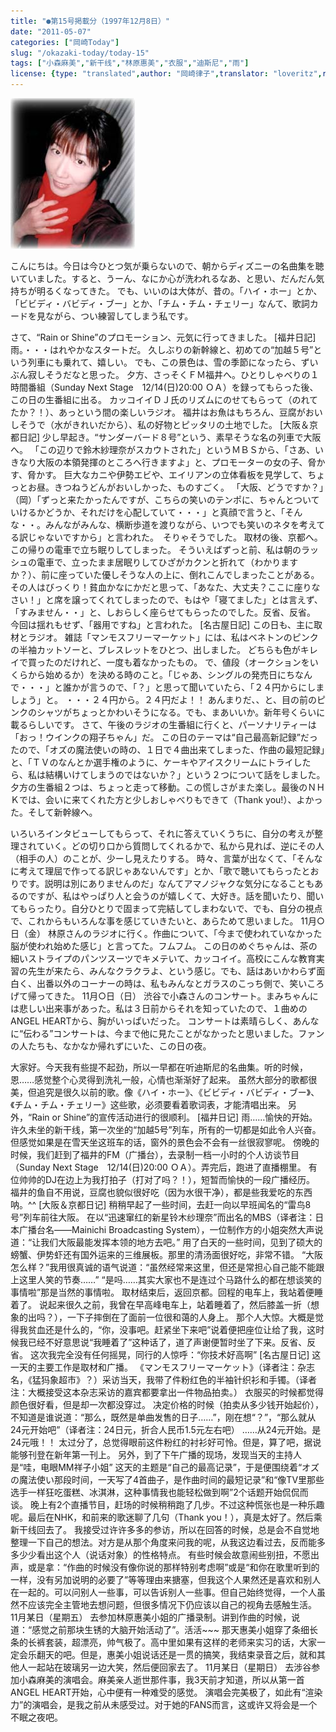 ```yaml
---
title: "●第15号掲載分（1997年12月8日）"
date: "2011-05-07"
categories: ["岡崎Today"]
slug: "/okazaki-today/today-15"
tags: ["小森麻美","新干线","林原惠美","衣服","迪斯尼","雨"]
license: {type: "translated",author: "岡崎律子",translator: "loveritz",reproduced-url: "http://www.ne.jp/asahi/okazaki/book/today/today15.html",reproduced-website: "岡崎律子Book"}
---
```


[![selfshot](./images/selfshot.jpg)](./images/selfshot.jpg)  
  
こんにちは。今日は今ひとつ気が乗らないので、朝からディズニーの名曲集を聴いていました。すると、うーん、なにか心が洗われるなあ、と思い、だんだん気持ちが明るくなってきた。 でも、いいのは大体が、昔の。「ハイ・ホー」とか、「ビビディ・バビディ・ブー」とか、「チム・チム・チェリー」なんて、歌詞カードを見ながら、つい練習してしまう私です。  
  
さて、“Rain or Shine”のプロモーション、元気に行ってきました。 \[福井日記\] 雨。・・・はれやかなスタートだ。 久しぶりの新幹線と、初めての“加越５号”という列車にも乗れて、嬉しい。 でも、この景色は、雪の季節になったら、ずいぶん寂しそうだなと思った。 夕方、さっそくＦＭ福井へ。ひとりしゃべりの１時間番組（Sunday Next Stage　12/14(日)20:00 ＯＡ）を録ってもらった後、この日の生番組に出る。 カッコイイＤＪ氏のリズムにのせてもらって（のれてたか？！）、あっという間の楽しいラジオ。 福井はお魚はもちろん、豆腐がおいしそうで（水がきれいだから）、私の好物とピッタリの土地でした。 \[大阪＆京都日記\] 少し早起き。“サンダーバード８号”という、素早そうな名の列車で大阪へ。 「この辺りで鈴木紗理奈がスカウトされた」というＭＢＳから、「さあ、いきなり大阪の本領発揮のところへ行きますよ」と、プロモーターの女の子、脅かす、脅かす。 巨大なカニや伊勢エビや、エイリアンの立体看板を見学して、ちょっとお昼。きつねうどんがおいしかった、ものすごく。 「大阪、どうですか？」　（岡）「ずっと来たかったんですが、こちらの笑いのテンポに、ちゃんとついていけるかどうか、それだけを心配していて・・・」と真顔で言うと、「そんな・・。みんながみんな、横断歩道を渡りながら、いつでも笑いのネタを考えてる訳じゃないですから」と言われた。　そりゃそうでした。 取材の後、京都へ。この帰りの電車で立ち眠りしてしまった。 そういえばずっと前、私は朝のラッシュの電車で、立ったまま居眠りしてひざがカクンと折れて（わかりますか？）、前に座っていた優しそうな人の上に、倒れこんでしまったことがある。 その人はびっくり！貧血かなにかだと思って、「あなた、大丈夫？ここに座りなさい！」と席を譲ってくれてしまったので、もはや「寝てました」とは言えず、「すみません・・」と、しおらしく座らせてもらったのでした。反省、反省。 今回は揺れもせず、「器用ですね」と言われた。 \[名古屋日記\] この日も、主に取材とラジオ。 雑誌「マンモスフリーマーケット」には、私はベネトンのピンクの半袖カットソーと、ブレスレットをひとつ、出しました。 どちらも色がキレイで買ったのだけれど、一度も着なかったもの。 で、値段（オークションをいくらから始めるか）を決める時のこと。「じゃあ、シングルの発売日にちなんで・・・」と誰かが言うので、「？」と思って聞いていたら、「２４円からにしましょう」と。 ・・・２４円から。２４円だよ！！ あんまりだ、、と、目の前のピンクのシャツがちょっとかわいそうになる。でも、まあいいか。新年号くらいに載るらしいです。 さて、午後のラジオの生番組に行くと、パーソナリティーは「おっ！ウインクの翔子ちゃん」だ。 この日のテーマは“自己最高新記録”だったので、「オズの魔法使いの時の、１日で４曲出来てしまった、作曲の最短記録」と、「ＴＶのなんとか選手権のように、ケーキやアイスクリームにトライしたら、私は結構いけてしまうのではないか？」という２つについて話をしました。 夕方の生番組２つは、ちょっと走って移動。この慌しさがまた楽し。最後のＮＨＫでは、会いに来てくれた方と少しおしゃべりもできて（Thank you!）、よかった。そして新幹線へ。  
  
いろいろインタビューしてもらって、それに答えていくうちに、自分の考えが整理されていく。どの切り口から質問してくれるかで、私から見れば、逆にその人（相手の人）のことが、少ーし見えたりする。 時々、言葉が出なくて、「そんなに考えて理屈で作ってる訳じゃあないんです」とか、「歌で聴いてもらったとおりです。説明は別にありませんのだ」なんてアマノジャクな気分になることもあるのですが、私はやっぱり人と会うのが嬉しくて、大好き。話を聞いたり、聞いてもらったり。自分ひとりで固まって完結してしまわないで、でも、自分の視点で、これからもいろんな事を感じていきたいと、あらためて思いました。 11月○日（金） 林原さんのラジオに行く。作曲について、「今まで使われていなかった脳が使われ始めた感じ」と言ってた。フムフム。 この日のめぐちゃんは、茶の細いストライプのパンツスーツでキメテいて、カッコイイ。高校にこんな教育実習の先生が来たら、みんなクラクラよ、という感じ。でも、話はあいかわらず面白く、出番以外のコーナーの時は、私もみんなとガラスのこっち側で、笑いころげて帰ってきた。 11月○日（日） 渋谷で小森さんのコンサート。まみちゃんには悲しい出来事があった。私は３日前からそれを知っていたので、１曲めのANGEL HEARTから、胸がいっぱいだった。 コンサートは素晴らしく、あんなに“伝わる”コンサートは、今まで他に見たことがなかったと思いました。ファンの人たちも、なかなか帰れずにいた、この日の夜。  
  
大家好。今天我有些提不起劲，所以一早都在听迪斯尼的名曲集。听的时候，恩……感觉整个心灵得到洗礼一般，心情也渐渐好了起来。 虽然大部分的歌都很美，但追究是很久以前的歌。像《ハイ・ホー》、《ビビディ・バビディ・ブー》、《チム・チム・チェリー》这些歌，必须要看着歌词表，才能清唱出来。 另外，“Rain or Shine”的宣传活动进行的很顺利。 \[福井日记\] 雨……愉快的开始。 许久未坐的新干线，第一次坐的“加越5号”列车，所有的一切都是如此令人兴奋。 但感觉如果是在雪天坐这班车的话，窗外的景色会不会有一丝很寂寥呢。 傍晚的时候，我们赶到了福井的FM（广播台），去录制一档一小时的个人访谈节目（Sunday Next Stage　12/14(日)20:00 ＯＡ）。弄完后，跑进了直播棚里。 有位帅帅的DJ在边上为我打拍子（打对了吗？！），短暂而愉快的一段广播经历。 福井的鱼自不用说，豆腐也貌似很好吃（因为水很干净），都是些我爱吃的东西呐。^^ \[大阪＆京都日记\] 稍稍早起了一些时间，去赶一向以早班闻名的“雷鸟8号”列车前往大阪。 在以“迅速窜红的新星铃木纱理奈”而出名的MBS（译者注：日本广播台名――Mainichi Broadcasting System），一位制作方的小姐突然大声说道：“让我们大阪最能发挥本领的地方去吧。” 用了白天的一些时间，见到了硕大的螃蟹、伊势虾还有国外运来的三维展板。那里的清汤面很好吃，非常不错。 “大阪怎么样？”我用很真诚的语气说道：“虽然经常来这里，但还是常担心自己能不能跟上这里人笑的节奏……” “是吗……其实大家也不是连过个马路什么的都在想谈笑的事情啦”那是当然的事情啦。 取材结束后，返回京都。回程的电车上，我站着便睡着了。 说起来很久之前，我曾在早高峰电车上，站着睡着了，然后膝盖一折（想象的出吗？），一下子摔倒在了面前一位很和蔼的人身上。 那个人大惊。大概是觉得我贫血还是什么的，“你，没事吧。赶紧坐下来吧”说着便把座位让给了我，这时候我已经不好意思说“我睡着了”这种话了，道了声谢便暂时坐了下来。反省、反省。 这次我完全没有任何摇晃，同行的人惊呼：“你技术好高啊” \[名古屋日记\] 这一天的主要工作是取材和广播。 《マンモスフリーマーケット》（译者注：杂志名，《猛犸象超市》？）采访当天，我带了件粉红色的半袖针织衫和手镯。（译者注：大概接受这本杂志采访的嘉宾都要拿出一件物品拍卖。） 衣服买的时候都觉得颜色很好看，但是却一次都没穿过。 决定价格的时候（拍卖从多少钱开始起价），不知道是谁说道：“那么，既然是单曲发售的日子……”，刚在想“？”，“那么就从24元开始吧”（译者注：24日元，折合人民币1.5元左右吧） ……从24元开始。是24元哦！！ 太过分了，总觉得眼前这件粉红的衬衫好可怜。但是，算了吧，据说能够刊登在新年第一刊上。 另外，到了下午广播的现场，发现当天的主持人是“哇，电眼MM祥子小姐” 这天的主题是“自己的最高记录”，于是便围绕着“オズの魔法使い那段时间，一天写了4首曲子，是作曲时间的最短记录”和“像TV里那些选手一样狂吃蛋糕、冰淇淋，这种事情我也能轻松做到啊”2个话题开始侃侃而谈。 晚上有2个直播节目，赶场的时候稍稍跑了几步。不过这种慌张也是一种乐趣呢。最后在NHK，和前来的歌迷聊了几句（Thank you！），真是太好了。然后乘新干线回去了。 我接受过许许多多的参访，所以在回答的时候，总是会不自觉地整理一下自己的想法。对方是从那个角度来问我的呢，从我这边看过去，反而能多多少少看出这个人（说话对象）的性格特点。 有些时候会故意闹些别扭，不愿出声，或是拿：“作曲的时候没有像你说的那样特别考虑啊”或是“和你在歌里听到的一样，没有另加说明的必要了”等等理由来搪塞，但我这个人果然还是喜欢和别人在一起的。可以问别人一些事，可以告诉别人一些事。但自己始终觉得，一个人虽然不应该完全主管地去想问题，但很多情况下仍应该以自己的视角去感触生活。 11月某日（星期五） 去参加林原惠美小姐的广播录制。讲到作曲的时候，说道：“感觉之前那块生锈的大脑开始活动了”。活活~~~ 那天惠美小姐穿了条细长条的长裤套装，超漂亮，帅气极了。高中里如果有这样的老师来实习的话，大家一定会乐翻天的吧。但是，惠美小姐说话还是一贯的搞笑，我结束录音之后，就和其他人一起站在玻璃另一边大笑，然后便回家去了。 11月某日（星期日） 去涉谷参加小森麻美的演唱会。麻美亲人逝世那件事，我3天前才知道，所以从第一首ANGEL HEART开始，心中便有一种难受的感觉。 演唱会完美极了，如此有“渲染力”的演唱会，是我之前从未感受过。对于她的FANS而言，这或许又将会是一个不眠之夜吧。
